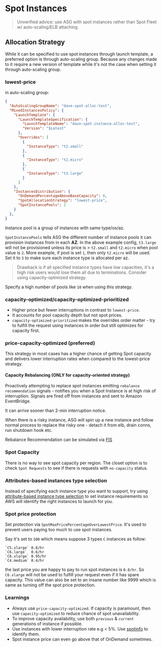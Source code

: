# Spot Instances

> Unverified advice: use ASG with spot instances rather than Spot Fleet w/ auto-scaling/ELB attaching.

## Allocation Strategy

While it can be specified to use spot instances through launch template, a preferred option is through auto-scaling group. Because any changes made to it require a new version of template while it's not the case when setting it through auto-scaling group.

### lowest-price

in auto-scaling group:
```json
{
  "AutoScalingGroupName": "dave-spot-alloc-test",
  "MixedInstancesPolicy": {
    "LaunchTemplate": {
      "LaunchTemplateSpecification": {
        "LaunchTemplateName": "dave-spot-instance-alloc-test",
        "Version": "$Latest"
      },
      "Overrides": [
        {
          "InstanceType": "t2.small"
        },
        {
          "InstanceType": "t2.micro"
        },
        {
          "InstanceType": "t3.large"
        }
      ]
    },
    "InstancesDistribution": {
      "OnDemandPercentageAboveBaseCapacity": 0,
      "SpotAllocationStrategy": "lowest-price",
      "SpotInstancePools": 2
    }
  },
}
```

Instance pool is a group of instances with same type/os/az.

`SpotInstancePools` tells ASG the different number of instance pools it can provision instances from in each **AZ**. In the above example config, `t3.large` will not be provisioned unless its price is > `t2.small` and `t2.micro` when pool value is `2`. More example, if pool is set `1`, then only `t2.micro` will be used. Set it to `3` to make sure each instance type is allocated per az.

> Drawback is if all specified instance types have low capacities, it's a high risk users would lose them all due to terminations. Consider using capacity-optimized strategy.

Specify a high number of pools like `10` when using this strategy.

### capacity-optimized/capacity-optimized-prioritized

- Higher price but fewer interruptions in contrast to `lowest-price`.
- It accounts for pool capacity depth but not spot prices.
- `capacity-optimized-prioritized` makes the overrides order matter - try to fulfill the request using instances in order but still optimizes for capacity first.

### price-capacity-optimized (preferred)

This strategy in most cases has a higher chance of getting Spot capacity and delivers lower interruption rates when compared to the lowest-price strategy.

#### Capacity Rebalancing (ONLY for capacity-oriented strategy)

Proactively attempting to replace spot instances emitting `rebalance recommendation` signals - notifies you when a Spot Instance is at high risk of interruption. Signals are fired off from instances and sent to Amazon EventBridge.

It can arrive sooner than 2-min interruption notice.

When there is a risky instance, ASG will spin up a new instance and follow normal process to replace the risky one - detach it from elb, drain conns, run shutdown hook etc.

Rebalance Recommendation can be simulated via [FIS](https://aws.amazon.com/blogs/compute/implementing-interruption-tolerance-in-amazon-ec2-spot-with-aws-fault-injection-simulator/)

### Spot Capacity

There is no way to see spot capacity per region. The closet option is to check `Spot Requests` to see if there is requests with `no-capacity` status.

### Attributes-based instances type selection

Instead of specifying each instance type you want to support, try using [attribute-based instance type selection](https://docs.aws.amazon.com/autoscaling/ec2/userguide/create-asg-instance-type-requirements.html) to set instance requirements so AWS will identify the right instances to launch for you.

### Spot price protection

Set protection via `SpotMaxPricePercentageOverLowestPrice`. It's used to prevent users paying too much to use spot instances.

Say it's set to `100` which means suppose 3 types `C` instances as follow:

```
`C5.xlarge` 0.8/hr
`C6.large`  0.6/hr
`C6.xlarge` 0.95/hr
`C4.medium` 0.4/hr
```

the last price you are happy to pay to run spot instances is `0.8/hr`. So `C6.xlarge` will not be used to fulfill your request even if it has spare capacity. This value can also be set to an insane number like 9999 which is same as turning off the spot price protection.

### Learnings

- Always use `price-capacity-optimized`. If capacity is paramount, then use `capacity-optimized` to reduce chance of spot unavailability.
- To improve capacity availability, use both `previous` & `current` generations of instance if possible.
- Use instances with lower interruption rate e.g < 5%. Use [spotinfo](https://github.com/alexei-led/spotinfo) to identify them.
- Spot instance price can even go above that of OnDemand sometimes.
